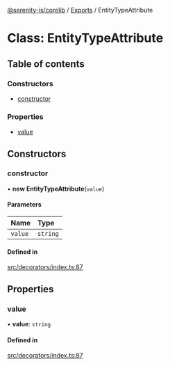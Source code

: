 [@serenity-is/corelib](../README.md) / [Exports](../modules.md) / EntityTypeAttribute

# Class: EntityTypeAttribute

## Table of contents

### Constructors

- [constructor](EntityTypeAttribute.md#constructor)

### Properties

- [value](EntityTypeAttribute.md#value)

## Constructors

### constructor

• **new EntityTypeAttribute**(`value`)

#### Parameters

| Name | Type |
| :------ | :------ |
| `value` | `string` |

#### Defined in

[src/decorators/index.ts:87](https://github.com/serenity-is/serenity/blob/master/packages/corelib/src/decorators/index.ts#L87)

## Properties

### value

• **value**: `string`

#### Defined in

[src/decorators/index.ts:87](https://github.com/serenity-is/serenity/blob/master/packages/corelib/src/decorators/index.ts#L87)
